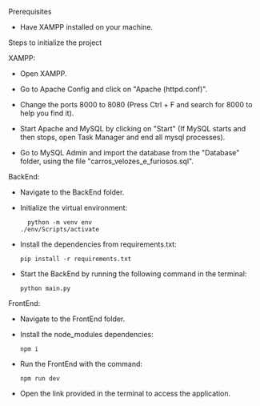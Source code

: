 Prerequisites

- Have XAMPP installed on your machine.

Steps to initialize the project

  XAMPP:
  
  - Open XAMPP.

  - Go to Apache Config and click on "Apache (httpd.conf)".

  - Change the ports 8000 to 8080 (Press Ctrl + F and search for 8000 to help you find it).

  - Start Apache and MySQL by clicking on "Start" (If MySQL starts and then stops, open Task Manager and end all mysql processes).

  - Go to MySQL Admin and import the database from the "Database" folder, using the file "carros_velozes_e_furiosos.sql".
  
  BackEnd:
  
  - Navigate to the BackEnd folder.

  - Initialize the virtual environment:
  
          python -m venv env
        ./env/Scripts/activate

  - Install the dependencies from requirements.txt:
  
        pip install -r requirements.txt

  - Start the BackEnd by running the following command in the terminal:
  
        python main.py

  FrontEnd:
  
  - Navigate to the FrontEnd folder.
  
  - Install the node_modules dependencies:
  
        npm i
  
  - Run the FrontEnd with the command:
  
        npm run dev
  
  - Open the link provided in the terminal to access the application.


